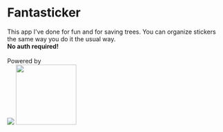 # Fantasticker

This app I've done for fun and for saving trees. You can organize stickers the same way you do it the usual way.
<br>
**No auth required!**
<br>
<br>
Powered by
<br>
<a href="https://pouchdb.com/" target="_blank"><img src="https://avatars1.githubusercontent.com/u/3406112?v=3&s=400"></a>
<a href="https://angular.io/" target="_blank"><img src="http://www.gfxmag.com/wp-content/uploads/2016/07/angular-icon-vector-logo-300x300.png" width="140" height="140"></a>
